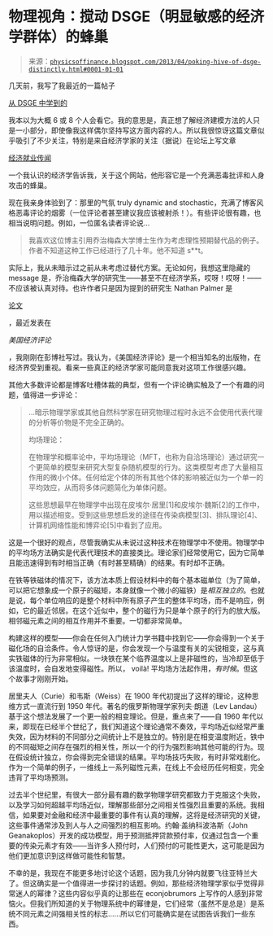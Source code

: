 <!--yml

类别：未分类

日期：2024-05-18 06:57:15

-->

# 物理视角：搅动 DSGE（明显敏感的经济学群体）的蜂巢

> 来源：[`physicsoffinance.blogspot.com/2013/04/poking-hive-of-dsge-distinctly.html#0001-01-01`](http://physicsoffinance.blogspot.com/2013/04/poking-hive-of-dsge-distinctly.html#0001-01-01)

几天前，我写了我最近的一篇帖子

[从 DSGE 中学到的](http://physicsoffinance.blogspot.fr/2013/04/what-you-can-learn-from-dsge.html)

我本以为大概 6 或 8 个人会看它。我的意思是，真正想了解经济建模方法的人只是一小部分，即使像我这样偶尔坚持写这方面内容的人。所以我很惊讶这篇文章似乎吸引了不少关注，特别是来自经济学家的关注（据说）在论坛上写文章

[经济就业传闻](http://www.econjobrumors.com/topic/physicist-what-can-you-learn-from-dsge-nothing)

一个我认识的经济学告诉我，关于这个网站，他形容它是一个充满恶毒批评和人身攻击的蜂巢。

现在我亲身体验到了：那里的气氛 truly dynamic and stochastic，充满了博客风格恶毒评论的烟雾（一位评论者甚至建议我应该被射杀！）。有些评论很有趣，也相当说明问题。例如，一位匿名读者评论说...

> 我喜欢这位博主引用乔治梅森大学博士生作为考虑理性预期替代品的例子。作者不知道这种工作已经进行了几十年。他不知道 s**t。

实际上，我从未暗示过之前从未考虑过替代方案。无论如何，我想这里隐藏的 message 是，乔治梅森大学的研究生——甚至不在经济学系，哎呀！哎呀！——不应该被认真对待。也许作者只是因为提到的研究生 Nathan Palmer 是

[论文](http://www.aeaweb.org/articles.php?doi=10.1257/aer.102.3.53)

，最近发表在

*美国经济评论*

，我刚刚在彭博社写过。我认为，《美国经济评论》是一个相当知名的出版物，在经济界受到重视。看来一些真正的经济学家可能同意我对这项工作很感兴趣。

其他大多数评论都是博客吐槽体裁的典型，但有一个评论确实触及了一个有趣的问题，值得进一步评论：

> ...暗示物理学家或其他自然科学家在研究物理过程时永远不会使用代表代理的分析等价物是不完全正确的。
> 
> 均场理论：
> 
> 在物理学和概率论中，平均场理论（MFT，也称为自洽场理论）通过研究一个更简单的模型来研究大型复杂随机模型的行为。这类模型考虑了大量相互作用的微小个体。任何给定个体的所有其他个体的影响被近似为一个单一的平均效应，从而将多体问题简化为单体问题。
> 
> 这些思想最早在物理学中出现在皮埃尔·居里[1]和皮埃尔·魏斯[2]的工作中，用以描述相变。受到这些思想启发的途径在传染病模型[3]、排队理论[4]、计算机网络性能和博弈论[5]中看到了应用。

这是一个很好的观点，尽管我确实从未说过这种技术在物理学中不使用。物理学中的平均场方法确实是代表代理技术的直接类比。理论家们经常使用它，因为它简单且能迅速得到有时相当正确（有时甚至精确）的结果。有时却不正确。

在铁等铁磁体的情况下，该方法本质上假设材料中的每个基本磁单位（为了简单，可以把它想象成一个原子的磁矩，本身就像一个微小的磁铁）是*相互独立的*。也就是说，每个单位响应的是整个材料中所有原子产生的整体平均场，而不是响应，例如，它的最近邻居。在这个近似中，整个的磁行为只是单个原子的行为的放大版。相邻磁元素之间的相互作用并不重要。一切都非常简单。

构建这样的模型——你会在任何入门统计力学书籍中找到它——你会得到一个关于磁化场的自洽条件。令人惊讶的是，你会发现一个与温度有关的尖锐相变，这与真实铁磁体的行为非常相似。一块铁在某个临界温度以上是非磁性的，当冷却至低于该温度时，会自发地变得磁性。所以， voilà! 平均场方法起作用，*有时候*。但这个故事才刚刚开始。

居里夫人（Curie）和韦斯（Weiss）在 1900 年代初提出了这样的理论，这种思维方式一直流行到 1950 年代。著名的俄罗斯物理学家列夫·朗道（Lev Landau）基于这个想法发展了一个更一般的相变理论。但是，重点来了——自 1960 年代以来，即现在已经半个世纪了，我们知道这个理论通常不奏效，平均场近似经常严重失效，因为材料的不同部分之间统计上不是独立的。特别是在相变温度附近，铁中的不同磁矩之间存在强烈的相关性，所以一个的行为强烈影响其他可能的行为。现在假设统计独立，你会得到完全错误的结果。平均场技巧失败，有时非常戏剧化。作为一个简单的例子，一维线上一系列磁性元素，在线上不会经历任何相变，完全违背了平均场预测。

过去半个世纪里，有很大一部分最有趣的数学物理学研究都致力于克服这个失败，以及学习如何超越平均场近似，理解那些部分之间相关性强烈且重要的系统。我相信，如果要对金融和经济中最重要的事件有认真的理解，这将是经济研究的关键，这些事件通常涉及到人与人之间强烈的相互影响。约翰·盖纳科波洛斯（John Geanakoplos）开发的成功模型，用于预测抵押贷款预付率，仅通过包含一个重要的传染元素才有效——当许多人预付时，人们预付的可能性更大，这可能是因为他们更加意识到这样做可能性和智慧。

不幸的是，我现在不能更多地讨论这个话题，因为我几分钟内就要飞往亚特兰大了。但这确实是一个值得进一步探讨的话题。例如，那些经济物理学家似乎觉得非常迷人的幂律？这些内容似乎真的让那些在 econjobrumors 上写作的人感到非常恼火。但我们所知道的关于物理系统中的幂律是，它们经常（虽然不是总是）是系统不同元素之间强相关性的标志......所以它们可能确实是在试图告诉我们一些东西。
